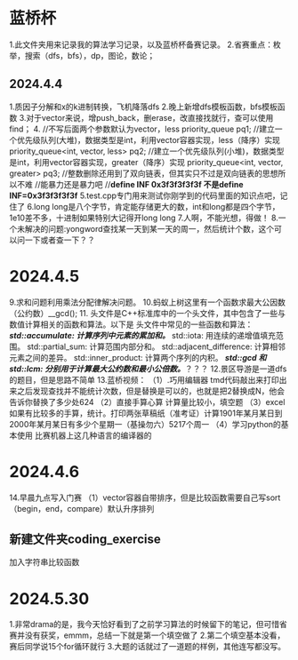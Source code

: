 # 蓝桥杯
1.此文件夹用来记录我的算法学习记录，以及蓝桥杯备赛记录。
2.省赛重点：枚举，搜索（dfs，bfs），dp，图论，数论；
## 2024.4.4
1.质因子分解和x的k进制转换，飞机降落dfs
2.晚上新增dfs模板函数，bfs模板函数
3.对于vector来说，增push_back，删erase，改直接找就行，查可以使用find；
4.	//不写后面两个参数默认为vector，less
	priority_queue<int> pq1;
	//建立一个优先级队列(大堆)，数据类型是int，利用vector容器实现，less（降序）实现
	priority_queue<int, vector<int>, less<int>> pq2;
	//建立一个优先级队列(小堆)，数据类型是int，利用vector容器实现，greater（降序）实现
	priority_queue<int, vector<int>, greater<int>> pq3;
    //整数删除还用到了双向链表，但其实只不过是双向链表的思想所以不难
    //能暴力还是暴力吧
    //**define INF 0x3f3f3f3f3f   不是define INF=0x3f3f3f3f3f**
5.test.cpp专门用来测试你刚学到的代码里面的知识点吧，记住了
6.long long是八个字节，肯定能存储更大的数，int和long都是四个字节，1e10差不多，十进制如果特别大记得开long long
7.人啊，不能光想，得做！
8.一个未解决的问题:yongword查找某一天到某一天的周一，然后统计个数，这个可以问一下或者查一下？？
# 2024.4.5
9.求和问题利用乘法分配律解决问题。
10.蚂蚁上树这里有一个函数求最大公因数（公约数）__gcd();
11.<numeric> 头文件是C++标准库中的一个头文件，其中包含了一些与数值计算相关的函数和算法。以下是 <numeric> 头文件中常见的一些函数和算法：
***std::accumulate: 计算序列中元素的累加和。***
std::iota: 用连续的递增值填充范围。
std::partial_sum: 计算范围内部分和。
std::adjacent_difference: 计算相邻元素之间的差异。
std::inner_product: 计算两个序列的内积。
***std::gcd 和 std::lcm: 分别用于计算最大公约数和最小公倍数。***？？？
12.景区导游是一道dfs的题目，但是思路不简单
13.蓝桥视频：
（1）.巧用编辑器
tmd代码敲出来打印出来之后发现查找并不能统计次数，但是替换是可以的，也就是把2替换成N，他会告诉你替换了多少处624
（2）直接手算心算
计算量比较小，填空题
（3）excel
如果有比较多的手算，统计。打印两张草稿纸（准考证）计算1901年某月某日到2000年某月某日有多少个星期一（基操勿六）5217个周一
（4）学习python的基本使用
比赛机器上这几种语言的编译器的
# 2024.4.6 
14.早晨九点写入门赛
（1）vector容器自带排序，但是比较函数需要自己写sort（begin，end，compare）默认升序排列
## 新建文件夹coding_exercise
加入字符串比较函数
# 2024.5.30
1.非常drama的是，我今天恰好看到了之前学习算法的时候留下的笔记，但可惜省赛并没有获奖，emmm，总结一下就是第一个填空做了
2.第二个填空基本没看，赛后同学说15个for循环就行
3.大题的话就过了一道题的样例，其他连写都没写。